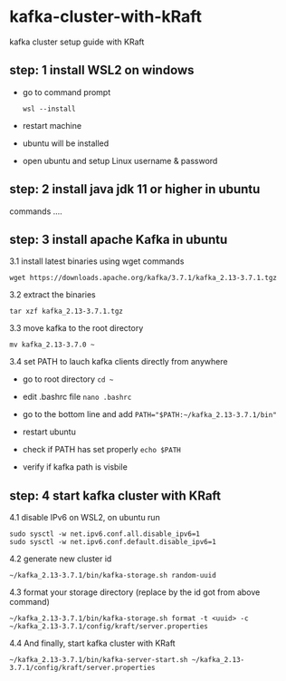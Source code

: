# kafka-cluster-with-kRaft
kafka cluster setup guide with KRaft

## step: 1 install WSL2 on windows
   
- go to command prompt
  ```
  wsl --install
  ```
- restart machine

- ubuntu will be installed

- open ubuntu and setup Linux username & password


## step: 2 install java jdk 11 or higher in ubuntu

commands ....

## step: 3 install apache Kafka in ubuntu

  3.1 install latest binaries using wget commands

    wget https://downloads.apache.org/kafka/3.7.1/kafka_2.13-3.7.1.tgz

  3.2 extract the binaries

    tar xzf kafka_2.13-3.7.1.tgz 

  3.3 move kafka to the root directory

    mv kafka_2.13-3.7.0 ~

  3.4 set PATH to lauch kafka clients directly from anywhere

  - go to root directory
			```
    	cd ~
			```

  - edit .bashrc file
		```
    nano .bashrc
		```

  - go to the bottom line and add
		```
		PATH="$PATH:~/kafka_2.13-3.7.1/bin"
 		```

  - restart ubuntu
    
  - check if PATH has set properly
		```
    echo $PATH
		```
	
  - verify if kafka path is visbile

## step: 4 start kafka cluster with KRaft

4.1 disable IPv6 on WSL2, on ubuntu run
 
   ```
   sudo sysctl -w net.ipv6.conf.all.disable_ipv6=1
   sudo sysctl -w net.ipv6.conf.default.disable_ipv6=1
   ```
	
4.2 generate new cluster id

    ~/kafka_2.13-3.7.1/bin/kafka-storage.sh random-uuid

4.3 format your storage directory (replace <uuid> by the id got from above command)

    ~/kafka_2.13-3.7.1/bin/kafka-storage.sh format -t <uuid> -c ~/kafka_2.13-3.7.1/config/kraft/server.properties

4.4 And finally, start kafka cluster with KRaft

    ~/kafka_2.13-3.7.1/bin/kafka-server-start.sh ~/kafka_2.13-3.7.1/config/kraft/server.properties






